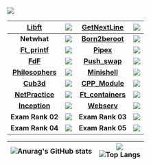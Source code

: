 <img src="https://badge42.herokuapp.com/api/stats/fmint?darkmode=true&privacyEmail=true&privacyCursus=true"/>

| [**Libft**](https://github.com/ilshmain/libft)  | <img src="https://badge42.herokuapp.com/api/project/fmint/Libft"/> | [**GetNextLine**](https://github.com/ilshmain/get_next_line) | <img src="https://badge42.herokuapp.com/api/project/fmint/get_next_line"/> |
| :------------: | :------------: | :------------: | :------------: |
| **Netwhat** | <img src="https://badge42.herokuapp.com/api/project/fmint/netwhat"/> | [**Born2beroot**](https://github.com/ilshmain/born2beroot) | <img src="https://badge42.herokuapp.com/api/project/fmint/Born2beroot"/> |
| [**Ft_printf**](https://github.com/ilshmain/ft_printf) | <img src="https://badge42.herokuapp.com/api/project/fmint/ft_printf"/> | [**Pipex**](https://github.com/ilshmain/pipex) | <img src="https://badge42.herokuapp.com/api/project/fmint/pipex"/> |
| [**FdF**](https://github.com/avsrb/FdF) | <img src="https://badge42.herokuapp.com/api/project/fmint/FdF"/> | [**Push_swap**](https://github.com/ilshmain/push_swap) | <img src="https://badge42.herokuapp.com/api/project/fmint/push_swap"/> |
| [**Philosophers**](https://github.com/ilshmain/Philosophers) | <img src="https://badge42.herokuapp.com/api/project/fmint/Philosophers"/> | [**Minishell**](https://github.com/avsrb/minishell) | <img src="https://badge42.herokuapp.com/api/project/fmint/minishell"/> |
| [**Cub3d**](https://github.com/ilshmain/Cub3D) | <img src="https://badge42.herokuapp.com/api/project/fmint/cub3d"/> | [**CPP_Module**](https://github.com/ilshmain/CPP_module) | <img src="https://badge42.herokuapp.com/api/project/fmint/CPP Module 08"/>
| [**NetPractice**]() | <img src="https://badge42.herokuapp.com/api/project/fmint/NetPractice"/> | [**Ft_containers**]() | <img src="https://badge42.herokuapp.com/api/project/fmint/ft_containers"/> |
| [**Inception**]() | <img src="https://badge42.herokuapp.com/api/project/fmint/Inception"/> | [**Webserv**]() | <img src="https://badge42.herokuapp.com/api/project/fmint/webserv"/> |
| **Exam Rank 02** | <img src="https://badge42.herokuapp.com/api/project/fmint/Exam Rank 02"/> | **Exam Rank 03** | <img src="https://badge42.herokuapp.com/api/project/fmint/Exam Rank 03"/> |
| **Exam Rank 04** | <img src="https://badge42.herokuapp.com/api/project/fmint/Exam Rank 04"/> | **Exam Rank 05** | <img src="https://badge42.herokuapp.com/api/project/fmint/Exam Rank 05"/> |

| ![Anurag's GitHub stats](https://github-readme-stats.vercel.app/api?username=ilshmain)  | ![](https://komarev.com/ghpvc/?username=ilshmain) <br> ![Top Langs](https://github-readme-stats.vercel.app/api/top-langs/?username=ilshmain&layout=compact&hide=Objective-C,Roff,Makefile&langs_count=6) |
| ------------ | ------------ |
